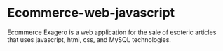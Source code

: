 # Ecommerce-web-javascript
 Ecommerce Exagero is a web application for the sale of esoteric articles that uses javascript, html, css, and MySQL technologies.
